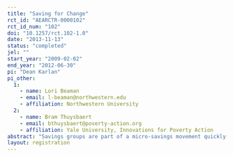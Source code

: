 ```yaml
---
title: "Saving for Change"
rct_id: "AEARCTR-0000102"
rct_id_num: "102"
doi: "10.1257/rct.102-1.0"
date: "2013-11-13"
status: "completed"
jel: ""
start_year: "2009-02-02"
end_year: "2012-06-30"
pi: "Dean Karlan"
pi_other:
  1:
    - name: Lori Beaman
    - email: l-beaman@northwestern.edu
    - affiliation: Northwestern University
  2:
    - name: Bram Thuysbaert
    - email: bthuysbaert@poverty-action.org
    - affiliation: Yale University, Innovations for Poverty Action
abstract: "Savings groups are part of a micro-savings movement quickly expanding across most of the developing world. Most often organized by NGOs, members of these groups save together, generating funds they then lend out to group members, generating interest on their savings. This study is a randomized evaluation of one prominent program, Saving for Change (SfC) by Oxfam America, Freedom from Hunger, and the Strømme Foundation (OA/FFH) in Mali. We find little evidence that these groups expand business activities, investments in agriculture, or increase expenditures at endline. However, households in treatment villages report improved food security and high frequency surveys demonstrate that consumption variability across seasons is reduced in villages offered SfC. We find no evidence of improvements in health, increased enrollment of children in school, or in women’s social capital, community involvement and intra-household decision-making power."
layout: registration
---
```


